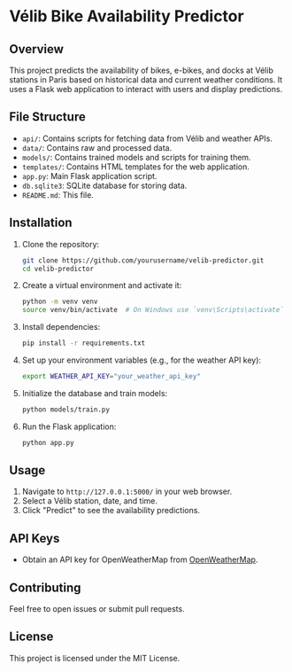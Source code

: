 # Vélib Bike Availability Predictor

## Overview
This project predicts the availability of bikes, e-bikes, and docks at Vélib stations in Paris based on historical data and current weather conditions. It uses a Flask web application to interact with users and display predictions.

## File Structure
- `api/`: Contains scripts for fetching data from Vélib and weather APIs.
- `data/`: Contains raw and processed data.
- `models/`: Contains trained models and scripts for training them.
- `templates/`: Contains HTML templates for the web application.
- `app.py`: Main Flask application script.
- `db.sqlite3`: SQLite database for storing data.
- `README.md`: This file.

## Installation
1. Clone the repository:
    ```bash
    git clone https://github.com/yourusername/velib-predictor.git
    cd velib-predictor
    ```

2. Create a virtual environment and activate it:
    ```bash
    python -m venv venv
    source venv/bin/activate  # On Windows use `venv\Scripts\activate`
    ```

3. Install dependencies:
    ```bash
    pip install -r requirements.txt
    ```

4. Set up your environment variables (e.g., for the weather API key):
    ```bash
    export WEATHER_API_KEY="your_weather_api_key"
    ```

5. Initialize the database and train models:
    ```bash
    python models/train.py
    ```

6. Run the Flask application:
    ```bash
    python app.py
    ```

## Usage
1. Navigate to `http://127.0.0.1:5000/` in your web browser.
2. Select a Vélib station, date, and time.
3. Click "Predict" to see the availability predictions.

## API Keys
- Obtain an API key for OpenWeatherMap from [OpenWeatherMap](https://openweathermap.org/api).

## Contributing
Feel free to open issues or submit pull requests.

## License
This project is licensed under the MIT License.